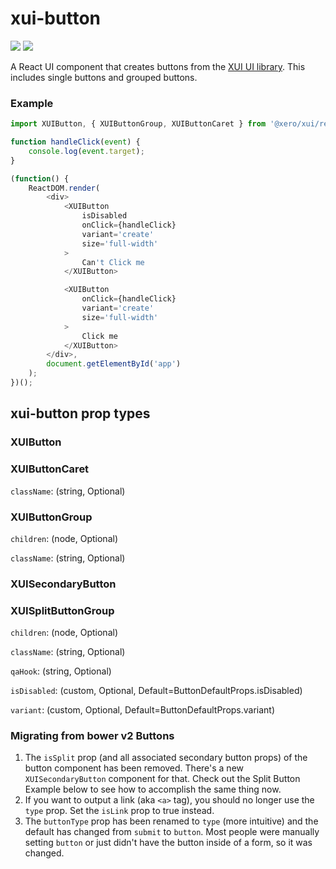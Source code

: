 xui-button
==========
![](https://img.shields.io/badge/XUI-^10.0.0-blue.svg)
![](https://img.shields.io/badge/React-^15.5.4-blue.svg)

A React UI component that creates buttons from the [XUI UI library](https://github.dev.xero.com/pages/UXE/xui/#10.18.0/section-buttons.html). This includes single buttons and grouped buttons.

### Example
```js
import XUIButton, { XUIButtonGroup, XUIButtonCaret } from '@xero/xui/react/button';

function handleClick(event) {
	console.log(event.target);
}

(function() {
	ReactDOM.render(
		<div>
			<XUIButton
				isDisabled
				onClick={handleClick}
				variant='create'
				size='full-width'
			>
				Can't Click me
			</XUIButton>

			<XUIButton
				onClick={handleClick}
				variant='create'
				size='full-width'
			>
				Click me
			</XUIButton>
		</div>,
		document.getElementById('app')
	);
})();
```

## xui-button prop types

### XUIButton

### XUIButtonCaret
`className`: (string, Optional)


### XUIButtonGroup
`children`: (node, Optional)

`className`: (string, Optional)


### XUISecondaryButton

### XUISplitButtonGroup
`children`: (node, Optional)

`className`: (string, Optional)

`qaHook`: (string, Optional)

`isDisabled`: (custom, Optional, Default=ButtonDefaultProps.isDisabled)

`variant`: (custom, Optional, Default=ButtonDefaultProps.variant)

### Migrating from bower v2 Buttons

1. The `isSplit` prop (and all associated secondary button props) of the button component has been removed.  There's a new `XUISecondaryButton` component for that. Check out the Split Button Example below to see how to accomplish the same thing now.
2. If you want to output a link (aka `<a>` tag), you should no longer use the `type` prop.  Set the `isLink` prop to true instead.
3. The `buttonType` prop has been renamed to `type` (more intuitive) and the default has changed from `submit` to `button`.  Most people were manually setting `button` or just didn't have the button inside of a form, so it was changed.
